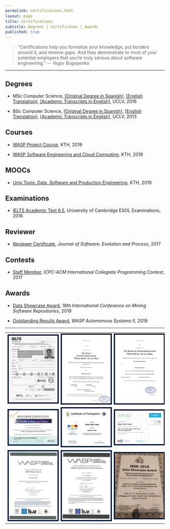 ```yaml
---
permalink: certifications.html
layout: page
title: Certifications
subtitle: Degrees | Certificates | Awards
published: true
---
```


> "Certifications help you formalize your knowledge, put borders around it, and remove gaps. And they demonstrate to most of your potential employers that you’re truly serious about software engineering."
> -- <cite>Yegor Bugayenko</cite>

---

## Degrees

- MSc Computer Science,  [\[Original Degree in Spanish\]](), [\[English Translation\]](../files/certificates/MSc_Degree_(certified)_eng.pdf), [\[Academic Transcripts in English\]](../files/certificates/MSc_Academis_Transcript-eng.pdf), UCLV, 2016

- BSc Computer Science, \[[Original Degree in Spanish](../files/certificates/BSc_Degree_Original.pdf)\], \[[English Translation](../files/certificates/BSc_Degree_(certified)_eng.pdf)\], \[[Academic Transcripts in English](../files/certificates/BSc_Academis_Transcript-eng.pdf)\], UCLV, 2013

## Courses

- [WASP Project Course](../files/certificates/Certificate_WASP_Project2019_Cesar.pdf), KTH, 2019

- [WASP Software Engineering and Cloud Computing](../files/certificates/Certificate_WASP_SECC2019_Cesar.pdf), KTH, 2019

## MOOCs

- [Unix Tools: Data, Software and Production Engineering](../files/certificates/edX_UnixTx.pdf), KTH, 2019

## Examinations

- [IELTS Academic Test 6.5](../img/IETLS_Test_Report_Form.jpg), University of Cambridge ESOL Examinations, 2016

## Reviewer

- [Reviewer Certificate](https://onlinelibrary.wiley.com/journal/20477481), _Journal of Software: Evolution and Process_, 2017

## Contests

- [Staff Member](../files/certificates/2017_CertificateStaff_Caribbean_Finals_419972.pdf), _ICPC-ACM International Collegiate Programming Contest_, 2017 

## Awards

- [Data Showcase Award](), _16th International Conference on Mining Software Repositories_, 2019

- [Outstanding Results Award](), _WASP Autonomous Systems II_, 2019 

--- 

<table align="center">
   <tr width="100%" align="center" style="background-color:#FFF; border-top: 0px solid #cccccc;">
      <td width="33%" align="center">
         <img src="../img/IETLS_Test_Report_Form.jpg" alt="IELTS Test Report Form" width="100%" style="border:4px solid #021a40;"/>
      </td>
      <td width="33%" align="center">
         <img src="../files/certificates/BSc_Degree_(certified)_eng.jpg" alt="BSc in Computer Science" width="100%" style="border:4px solid #021a40;"/>
      </td>
      <td width="33%" align="center">
         <img src="../files/certificates/MSc_Degree_(certified)_eng.jpg" alt="MSc in Computer Science" width="100%" style="border:4px solid #021a40;"/>
      </td>
   </tr>
   <!-- Another row -->
   <tr width="100%" align="center" style="background-color:#FFF; border-top: 0px solid #cccccc;">
      <td width="33%" align="center">
         <img src="../files/certificates/SMR_Certificate.jpg" alt="Reviewer Certificate" width="100%" style="border:4px solid #021a40;"/>
      </td>
      <td width="33%" align="center">
         <img src="../files/certificates/2017_CertificateStaff_Caribbean_Finals_419972.jpg" alt="ICPC-ACM International Collegiate Programming Contest" width="100%" style="border:4px solid #021a40;"/>
      </td>
      <td width="33%" align="center">
      <a href="../files/certificates/edX_UnixTx.pdf">
         <img src="../files/certificates/edX_UnixTx.png" alt="Unix Tools: Data, Software and Production Engineering" width="100%" style="border:4px solid #021a40;"/>
      </a>
      </td>
   </tr>   
   <!-- Another row -->
   <tr width="100%" align="center" style="background-color:#FFF; border-top: 0px solid #cccccc;">
      <td width="33%" align="center">
         <img src="../files/certificates/Certificate_WASP_Project2019_Cesar.jpg" alt="WASP Project Course" width="100%" style="border:4px solid #021a40;"/>
      </td>
     <td width="33%" align="center">
        <img src="../files/certificates/Certificate_WASP_SECC2019_Cesar.jpg" alt="WASP Software Engineering and Cloud Computing" width="100%" style="border:4px solid #021a40;"/>
     </td>
     <td width="33%" align="center">
        <img src="../img/awards/MSR-2019.jpg" alt="MSR Data Showcase Award" width="100%" style="border:4px solid #021a40;"/>
     </td>
   </tr>
</table>